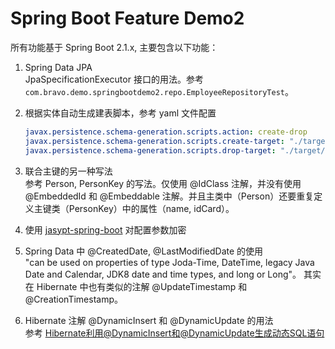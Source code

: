 # Spring Boot Feature Demo2

所有功能基于 Spring Boot 2.1.x, 主要包含以下功能：

1. Spring Data JPA  
 JpaSpecificationExecutor 接口的用法。参考 `com.bravo.demo.springbootdemo2.repo.EmployeeRepositoryTest`。
 
2. 根据实体自动生成建表脚本，参考 yaml 文件配置
  
    ```yaml
    javax.persistence.schema-generation.scripts.action: create-drop
    javax.persistence.schema-generation.scripts.create-target: "./target/create.sql"
    javax.persistence.schema-generation.scripts.drop-target: "./target/create.sql"
    ```
 
3. 联合主键的另一种写法  
  参考 Person, PersonKey 的写法。仅使用 @IdClass 注解，并没有使用 @EmbeddedId 和 @Embeddable 注解。并且主类中（Person）还要重复定义主键类（PersonKey）中的属性（name, idCard）。

4. 使用 [jasypt-spring-boot](https://github.com/ulisesbocchio/jasypt-spring-boot) 对配置参数加密

5. Spring Data 中 @CreatedDate, @LastModifiedDate 的使用  
  "can be used on properties of type Joda-Time, DateTime, legacy Java Date and Calendar, JDK8 date and time types, and long or Long"。
  其实在 Hibernate 中也有类似的注解 @UpdateTimestamp 和 @CreationTimestamp。

6. Hibernate 注解 @DynamicInsert 和 @DynamicUpdate 的用法  
  参考 [Hibernate利用@DynamicInsert和@DynamicUpdate生成动态SQL语句](https://www.cnblogs.com/quanyongan/p/3152290.html)

